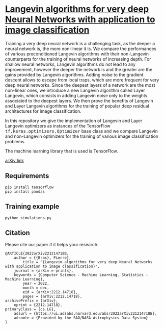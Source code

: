 # [Langevin algorithms for very deep Neural Networks with application to image classification](https://arxiv.org/abs/2212.14718)

Training a very deep neural network is a challenging task, as the deeper a neural network is, the more non-linear it is.
We compare the performances of various preconditioned Langevin algorithms with their non-Langevin counterparts for the training of neural networks of increasing depth. For shallow neural networks, Langevin algorithms do not lead to any improvement, however the deeper the network is and the greater are the gains provided by Langevin algorithms. Adding noise to the gradient descent allows to escape from local traps, which are more frequent for very deep neural networks.
Since the deepest layers of a network are the most non-linear ones, we introduce a new Langevin algorithm called Layer Langevin, which consists in adding Langevin noise only to the weights associated to the deepest layers.
We then prove the benefits of Langevin and Layer Langevin algorithms for the training of popular deep residual architectures for image classification.

In this repository we give the implementation of Langevin and Layer Langevin optimizers as instances of the TensorFlow <tt>tf.keras.optimizers.Optimizer</tt> base class and we compare Langevin and non-Langevin optimizers for the training of various image classification problems.

The machine learning library that is used is TensorFlow.

[arXiv link](https://arxiv.org/abs/2212.14718)




## Requirements

```setup
pip install tensorflow
pip install pandas
```

## Training example

```
python simulations.py
```



## Citation
Please cite our paper if it helps your research:

	@ARTICLE{2022arXiv221214718B,
		author = {{Bras}, Pierre},
			title = "{Langevin algorithms for very deep Neural Networks with application to image classification}",
		journal = {arXiv e-prints},
		keywords = {Computer Science - Machine Learning, Statistics - Machine Learning},
			year = 2022,
			month = dec,
			eid = {arXiv:2212.14718},
			pages = {arXiv:2212.14718},
	archivePrefix = {arXiv},
		eprint = {2212.14718},
	primaryClass = {cs.LG},
		adsurl = {https://ui.adsabs.harvard.edu/abs/2022arXiv221214718B},
		adsnote = {Provided by the SAO/NASA Astrophysics Data System}
	}
